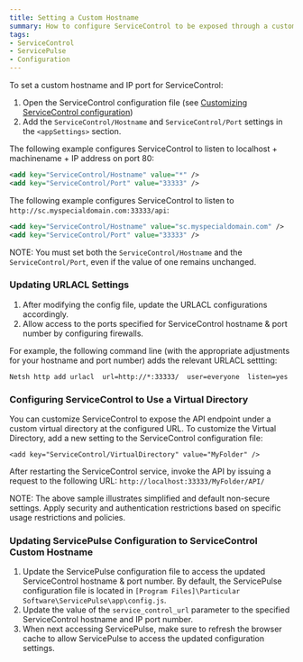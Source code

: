 ```yaml
---
title: Setting a Custom Hostname
summary: How to configure ServiceControl to be exposed through a custom hostname and IP port
tags:
- ServiceControl
- ServicePulse
- Configuration
---
```


To set a custom hostname and IP port for ServiceControl:

1. Open the ServiceControl configuration file (see [Customizing ServiceControl configuration](creating-config-file))  
1. Add the `ServiceControl/Hostname` and `ServiceControl/Port` settings in the `<appSettings>` section. 


The following example configures ServiceControl to listen to localhost + machinename + IP address on port 80:

```xml 
<add key="ServiceControl/Hostname" value="*" />
<add key="ServiceControl/Port" value="33333" />
```

The following example configures ServiceControl to listen to `http://sc.myspecialdomain.com:33333/api`:

```xml
<add key="ServiceControl/Hostname" value="sc.myspecialdomain.com" />
<add key="ServiceControl/Port" value="33333" />
```

NOTE: You must set both the `ServiceControl/Hostname` and the `ServiceControl/Port`, even if the value of one remains unchanged.

### Updating URLACL Settings

1. After modifying the config file, update the URLACL configurations accordingly. 
1. Allow access to the ports specified for ServiceControl hostname & port number by configuring firewalls.

For example, the following command line (with the appropriate adjustments for your hostname and port number) adds the relevant URLACL settting:  

`Netsh http add urlacl  url=http://*:33333/  user=everyone  listen=yes`

### Configuring ServiceControl to Use a Virtual Directory

You can customize ServiceControl to expose the API endpoint under a custom virtual directory at the configured URL. To customize the Virtual Directory, add a new setting to the ServiceControl configuration file:

`<add key="ServiceControl/VirtualDirectory" value="MyFolder" />`

After restarting the ServiceControl service, invoke the API by issuing a request to the following URL: `http://localhost:33333/MyFolder/API/`

NOTE: The above sample illustrates simplified and default non-secure settings. Apply security and authentication restrictions based on specific usage restrictions and policies. 

### Updating ServicePulse Configuration to ServiceControl Custom Hostname

1. Update the ServicePulse configuration file to access the updated ServiceControl hostname & port number. By default, the ServicePulse configuration file is located in `[Program Files]\Particular Software\ServicePulse\app\config.js`.
1. Update the value of the `service_control_url` parameter to the specified ServiceControl hostname and IP port number.
1. When next accessing ServicePulse, make sure to refresh the browser cache to allow ServicePulse to access the updated configuration settings. 


